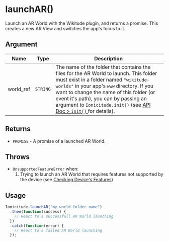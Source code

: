 # launchAR()

Launch an AR World with the Wikitude plugin, and returns a promise. This creates a new AR View and switches the app's focus to it.

## Argument

Name|Type|Description
----|----|-----------
world_ref|`STRING`|The name of the folder that contains the files for the AR World to launch. This folder must exist in a folder named `"wikitude-worlds"` in your app's `www` directory. If you want to change the name of this folder (or event it's path), you can by passing an argument to `Ionicitude.init()` (see [API Doc > `init()` ](#init)for details).

## Returns
- `PROMISE` - A promise of a launched AR World.

## Throws
- `UnsupportedFeatureError` when:
	1. Trying to launch an AR World that requires features not supported by the device (see [Checking Device's Features](#checking-devices-features))

## Usage
```javascript
Ionicitude.launchAR("my_world_folder_name")
  .then(function(success) {
    // React to a successfull AR World launching
  })
  .catch(function(error) {
    // React to a failed AR World launching
  });
```